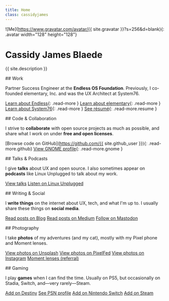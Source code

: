 ```yaml
---
title: Home
class: cassidyjames
---
```


![Me](https://www.gravatar.com/avatar/{{ site.gravatar }}?s=256&d=blank){: .avatar width="128" height="128"}

# Cassidy James Blaede

{{ site.description }}

<div class="cards" markdown="1">
<section class="code card" markdown="1">
## Work

Partner Success Engineer at the **Endless OS Foundation**. Previously, I co-founded elementary, Inc. and was the UX Architect at System76.

[<i class="fa fa-fw fa-info-circle"></i>Learn about Endless](https://endlessos.org){: .read-more }
[<i class="fa fa-fw fa-info-circle"></i>Learn about elementary](https://elementary.io){: .read-more }
[<i class="fa fa-fw fa-info-circle"></i>Learn about System76](https://system76.com){: .read-more }
[<i class="far fa-fw fa-file-alt"></i>See résumé](/resume){: .read-more.resume }
</section>

<section class="code card" markdown="1">
## Code & Collaboration

I strive to **collaborate** with open source projects as much as possible, and share what I work on under **free and open licenses**.

[<i class="fab fa-fw fa-github"></i>Browse code on GitHub](https://github.com/{{ site.github_user }}){: .read-more.github}
[<i class="fa fa-fw fa-info-circle"></i>View GNOME profile](https://wiki.gnome.org/CassidyBlaede){: .read-more.gnome }
</section>

<section class="talks card" markdown="1">
## Talks & Podcasts

I give **talks** about UX and open source. I also sometimes appear on **podcasts** like Linux Unplugged to talk about my work.

<a href="/talks" class="read-more talks"><i class="fa fa-fw fa-chalkboard-teacher"></i>View talks</a>
<a href="https://linuxunplugged.com/guests/cassidyjames" class="read-more lup"><i class="fa fa-fw fa-microphone"></i>Listen on Linux Unplugged</a>
</section>

<section class="writing card" markdown="1">
## Writing & Social

I **write things** on the internet about UX, tech, and what I'm up to. I usually share these things on **social media**.

<a href="/blog" class="read-more blog"><i class="fa fa-fw fa-rss"></i>Read posts on Blog</a>
<a href="https://medium.com/{{ site.medium }}" class="read-more medium"><i class="fab fa-fw fa-medium"></i>Read posts on Medium</a>
<a rel="me" href="{{ site.mastodon }}" class="read-more mastodon"><i class="fab fa-fw fa-mastodon"></i>Follow on Mastodon</a>
</section>

<section class="photography card" markdown="1">
## Photography

I take **photos** of my adventures (and my cat), mostly with my Pixel phone and Moment lenses.

<a href="https://unsplash.com/{{ site.unsplash }}" class="read-more unsplash"><i class="fas fa-fw fa-camera"></i>View photos on Unsplash</a>
<a rel="me" href="{{ site.pixelfed }}" class="read-more pixelfed"><i class="fas fa-fw fa-camera-retro"></i>View photos on PixelFed</a>
<a href="https://instagram.com/{{ site.instagram }}" class="read-more instagram"><i class="fab fa-fw fa-instagram"></i>View photos on Instagram</a>
<a href="https://www.shopmoment.com/shop?tap_a=30146-d3ce98&tap_s=363496-01e37a&utm_medium=referral&utm_source=ambassador&utm_campaign=Moment%2BReferral%2BProgram&utm_content=cassidyblaede" class="read-more moment"><i class="fas fa-fw fa-credit-card"></i>Moment lenses (referral)</a>
</section>

<section class="gaming card" markdown="1">
## Gaming

I play **games** when I can find the time. Usually on PS5, but occasionally on Stadia, Switch, and—very rarely—Steam.

<a href="/destiny" class="read-more destiny"><i class="fa fa-fw fa-destiny"></i>Add on Destiny</a>
<a href="http://psnprofiles.com/blaede22" class="read-more psn"><i class="fa fa-fw fa-trophy"></i>See PSN profile</a>
<a href="/switch" class="read-more switch"><i class="fab fa-fw fa-nintendo-switch"></i>Add on Nintendo Switch</a>
<a href="http://steamcommunity.com/id/{{ site.steam }}/" class="read-more steam"><i class="fab fa-fw fa-steam-square"></i>Add on Steam</a>
</section>
</div>
